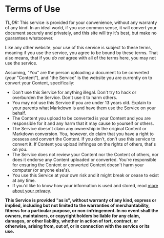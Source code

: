 # Terms of Use

_TL;DR:_ This service is provided for your convenience, without any warranty of any kind. In an ideal world, if you use common sense, it will convert your document securely and privately, and this site will try it's best, but make no guarantees whatsoever.

Like any other website, your use of this service is subject to these terms, meaning if you use the service, you agree to be bound by these terms. That also means, that if you _do not_ agree with all of the terms here, you may not use the service.

Assuming, "You" are the person uploading a document to be converted (your "Content"), and "the Service" is the website you are currently on to convert your Content, specifically:

- Don't use this Service for anything illegal. Don't try to hack or overburden the Service. Don't use it to harm others.
- You may not use this Service if you are under 13 years old. Explain to your parents what Markdown is and have them use the Service on your behalf.
- The Content you upload to be converted is your Content and you are responsible for it and any harm that it may cause to yourself or others.
- The Service doesn't claim any ownership in the original Content or Markdown conversion. You, however, do claim that you have a right to possess and convert the Content. If you don't, don't use this service to convert it. If Content you upload infringes on the rights of others, that's on you.
- The Service does not review your Content nor the Content of others, nor does it endorse any Content uploaded or converted. You're responsible for ensuring the Content or converted Content doesn't harm your computer (or anyone else's).
- You use this Service at your own risk and it might break or cease to exist at any time.
- If you'd like to know how your information is used and stored, read [more about your privacy](/privacy/).

**This Service is provided "as is", without warranty of any kind, express or implied, including but not limited to the warranties of merchantability, fitness for a particular purpose, or non-infringement. In no event shall the owners, maintainers, or copyright holders be liable for any claim, damages, or other liability, whether in action of tort, contract, or otherwise, arising from, out of, or in connection with the service or its use.**